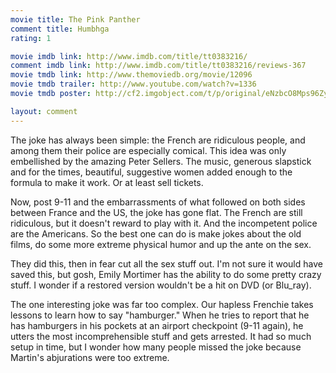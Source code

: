 ```yaml
---
movie title: The Pink Panther
comment title: Humbhga
rating: 1

movie imdb link: http://www.imdb.com/title/tt0383216/
comment imdb link: http://www.imdb.com/title/tt0383216/reviews-367
movie tmdb link: http://www.themoviedb.org/movie/12096
movie tmdb trailer: http://www.youtube.com/watch?v=1336
movie tmdb poster: http://cf2.imgobject.com/t/p/original/eNzbcO8Mps96Zycg6DSFn9b1aO1.jpg

layout: comment
---
```


The joke has always been simple: the French are ridiculous people, and among them their police are especially comical. This idea was only embellished by the amazing Peter Sellers. The music, generous slapstick and for the times, beautiful, suggestive women added enough to the formula to make it work. Or at least sell tickets.

Now, post 9-11 and the embarrassments of what followed on both sides between France and the US, the joke has gone flat. The French are still ridiculous, but it doesn't reward to play with it. And the incompetent police are the Americans. So the best one can do is make jokes about the old films, do some more extreme physical humor and up the ante on the sex.

They did this, then in fear cut all the sex stuff out. I'm not sure it would have saved this, but gosh, Emily Mortimer has the ability to do some pretty crazy stuff. I wonder if a restored version wouldn't be a hit on DVD (or Blu_ray).

The one interesting joke was far too complex. Our hapless Frenchie takes lessons to learn how to say "hamburger." When he tries to report that he has hamburgers in his pockets at an airport checkpoint (9-11 again), he utters the most incomprehensible stuff and gets arrested. It had so much setup in time, but I wonder how many people missed the joke because Martin's abjurations were too extreme.